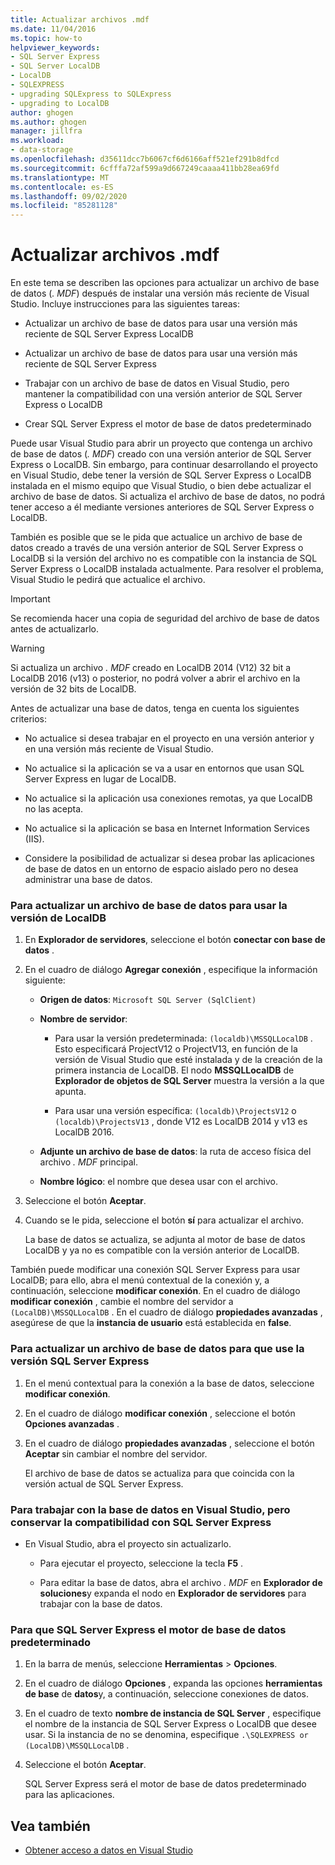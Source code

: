 ```yaml
---
title: Actualizar archivos .mdf
ms.date: 11/04/2016
ms.topic: how-to
helpviewer_keywords:
- SQL Server Express
- SQL Server LocalDB
- LocalDB
- SQLEXPRESS
- upgrading SQLExpress to SQLExpress
- upgrading to LocalDB
author: ghogen
ms.author: ghogen
manager: jillfra
ms.workload:
- data-storage
ms.openlocfilehash: d35611dcc7b6067cf6d6166aff521ef291b8dfcd
ms.sourcegitcommit: 6cfffa72af599a9d667249caaaa411bb28ea69fd
ms.translationtype: MT
ms.contentlocale: es-ES
ms.lasthandoff: 09/02/2020
ms.locfileid: "85281128"
---
```

# <a name="upgrade-mdf-files"></a>Actualizar archivos .mdf

En este tema se describen las opciones para actualizar un archivo de base de datos (*. MDF*) después de instalar una versión más reciente de Visual Studio. Incluye instrucciones para las siguientes tareas:

- Actualizar un archivo de base de datos para usar una versión más reciente de SQL Server Express LocalDB

- Actualizar un archivo de base de datos para usar una versión más reciente de SQL Server Express

- Trabajar con un archivo de base de datos en Visual Studio, pero mantener la compatibilidad con una versión anterior de SQL Server Express o LocalDB

- Crear SQL Server Express el motor de base de datos predeterminado

Puede usar Visual Studio para abrir un proyecto que contenga un archivo de base de datos (*. MDF*) creado con una versión anterior de SQL Server Express o LocalDB. Sin embargo, para continuar desarrollando el proyecto en Visual Studio, debe tener la versión de SQL Server Express o LocalDB instalada en el mismo equipo que Visual Studio, o bien debe actualizar el archivo de base de datos. Si actualiza el archivo de base de datos, no podrá tener acceso a él mediante versiones anteriores de SQL Server Express o LocalDB.

También es posible que se le pida que actualice un archivo de base de datos creado a través de una versión anterior de SQL Server Express o LocalDB si la versión del archivo no es compatible con la instancia de SQL Server Express o LocalDB instalada actualmente. Para resolver el problema, Visual Studio le pedirá que actualice el archivo.

> [!IMPORTANT]
> Se recomienda hacer una copia de seguridad del archivo de base de datos antes de actualizarlo.

> [!WARNING]
> Si actualiza un archivo *. MDF* creado en LocalDB 2014 (V12) 32 bit a LocalDB 2016 (v13) o posterior, no podrá volver a abrir el archivo en la versión de 32 bits de LocalDB.

Antes de actualizar una base de datos, tenga en cuenta los siguientes criterios:

- No actualice si desea trabajar en el proyecto en una versión anterior y en una versión más reciente de Visual Studio.

- No actualice si la aplicación se va a usar en entornos que usan SQL Server Express en lugar de LocalDB.

- No actualice si la aplicación usa conexiones remotas, ya que LocalDB no las acepta.

- No actualice si la aplicación se basa en Internet Information Services (IIS).

- Considere la posibilidad de actualizar si desea probar las aplicaciones de base de datos en un entorno de espacio aislado pero no desea administrar una base de datos.

### <a name="to-upgrade-a-database-file-to-use-the-localdb-version"></a>Para actualizar un archivo de base de datos para usar la versión de LocalDB

1. En **Explorador de servidores**, seleccione el botón **conectar con base de datos** .

2. En el cuadro de diálogo **Agregar conexión** , especifique la información siguiente:

    - **Origen de datos**: `Microsoft SQL Server (SqlClient)`

    - **Nombre de servidor**:

        - Para usar la versión predeterminada: `(localdb)\MSSQLLocalDB` .  Esto especificará ProjectV12 o ProjectV13, en función de la versión de Visual Studio que esté instalada y de la creación de la primera instancia de LocalDB. El nodo **MSSQLLocalDB** de **Explorador de objetos de SQL Server** muestra la versión a la que apunta.

        - Para usar una versión específica: `(localdb)\ProjectsV12` o `(localdb)\ProjectsV13` , donde V12 es LocalDB 2014 y v13 es LocalDB 2016.

    - **Adjunte un archivo de base de datos**: la ruta de acceso física del archivo *. MDF* principal.

    - **Nombre lógico**: el nombre que desea usar con el archivo.

3. Seleccione el botón **Aceptar**.

4. Cuando se le pida, seleccione el botón **sí** para actualizar el archivo.

    La base de datos se actualiza, se adjunta al motor de base de datos LocalDB y ya no es compatible con la versión anterior de LocalDB.

También puede modificar una conexión SQL Server Express para usar LocalDB; para ello, abra el menú contextual de la conexión y, a continuación, seleccione **modificar conexión**. En el cuadro de diálogo **modificar conexión** , cambie el nombre del servidor a `(LocalDB)\MSSQLLocalDB` . En el cuadro de diálogo **propiedades avanzadas** , asegúrese de que la **instancia de usuario** está establecida en **false**.

### <a name="to-upgrade-a-database-file-to-use-the-sql-server-express-version"></a>Para actualizar un archivo de base de datos para que use la versión SQL Server Express

1. En el menú contextual para la conexión a la base de datos, seleccione **modificar conexión**.

2. En el cuadro de diálogo **modificar conexión** , seleccione el botón **Opciones avanzadas** .

3. En el cuadro de diálogo **propiedades avanzadas** , seleccione el botón **Aceptar** sin cambiar el nombre del servidor.

    El archivo de base de datos se actualiza para que coincida con la versión actual de SQL Server Express.

### <a name="to-work-with-the-database-in-visual-studio-but-retain-compatibility-with-sql-server-express"></a>Para trabajar con la base de datos en Visual Studio, pero conservar la compatibilidad con SQL Server Express

- En Visual Studio, abra el proyecto sin actualizarlo.

  - Para ejecutar el proyecto, seleccione la tecla **F5** .

  - Para editar la base de datos, abra el archivo *. MDF* en **Explorador de soluciones**y expanda el nodo en **Explorador de servidores** para trabajar con la base de datos.

### <a name="to-make-sql-server-express-the-default-database-engine"></a>Para que SQL Server Express el motor de base de datos predeterminado

1. En la barra de menús, seleccione **Herramientas** > **Opciones**.

2. En el cuadro de diálogo **Opciones** , expanda las opciones **herramientas de base** de **datos**y, a continuación, seleccione conexiones de datos.

3. En el cuadro de texto **nombre de instancia de SQL Server** , especifique el nombre de la instancia de SQL Server Express o LocalDB que desee usar. Si la instancia de no se denomina, especifique `.\SQLEXPRESS or (LocalDB)\MSSQLLocalDB` .

4. Seleccione el botón **Aceptar**.

    SQL Server Express será el motor de base de datos predeterminado para las aplicaciones.

## <a name="see-also"></a>Vea también

- [Obtener acceso a datos en Visual Studio](accessing-data-in-visual-studio.md)
